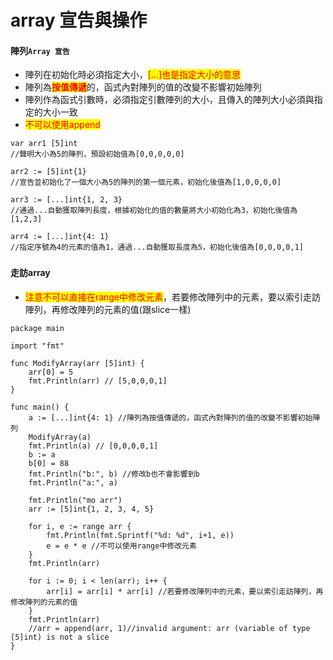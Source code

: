 # array 宣告與操作

#### 陣列`Array 宣告` <a href="#die-dai-map" id="die-dai-map"></a>

* 陣列在初始化時必須指定大小，<mark style="color:red;">\[...]也是指定大小的意思</mark>
* 陣列為<mark style="color:red;">**按值傳遞**</mark>的，函式內對陣列的值的改變不影響初始陣列
* 陣列作為函式引數時，必須指定引數陣列的大小，且傳入的陣列大小必須與指定的大小一致
* <mark style="color:red;">不可以使用append</mark>

```
var arr1 [5]int 
//聲明大小為5的陣列，預設初始值為[0,0,0,0,0]

arr2 := [5]int{1} 
//宣告並初始化了一個大小為5的陣列的第一個元素，初始化後值為[1,0,0,0,0]

arr3 := [...]int{1, 2, 3} 
//通過...自動獲取陣列長度，根據初始化的值的數量將大小初始化為3，初始化後值為[1,2,3]

arr4 := [...]int{4: 1} 
//指定序號為4的元素的值為1，通過...自動獲取長度為5，初始化後值為[0,0,0,0,1]
```

### &#x20;

#### 走訪array <a href="#die-dai-map" id="die-dai-map"></a>

* <mark style="color:red;">注意不可以直接在range中修改元素</mark>，若要修改陣列中的元素，要以索引走訪陣列，再修改陣列的元素的值(跟slice一樣)

```
package main

import "fmt"

func ModifyArray(arr [5]int) {
	arr[0] = 5
	fmt.Println(arr) // [5,0,0,0,1]
}

func main() {
	a := [...]int{4: 1} //陣列為按值傳遞的，函式內對陣列的值的改變不影響初始陣列
	ModifyArray(a)
	fmt.Println(a) // [0,0,0,0,1]
	b := a
	b[0] = 88
	fmt.Println("b:", b) //修改b也不會影響到b
	fmt.Println("a:", a)

	fmt.Println("mo arr")
	arr := [5]int{1, 2, 3, 4, 5}

	for i, e := range arr {
		fmt.Println(fmt.Sprintf("%d: %d", i+1, e))
		e = e * e //不可以使用range中修改元素
	}
	fmt.Println(arr)

	for i := 0; i < len(arr); i++ {
		arr[i] = arr[i] * arr[i] //若要修改陣列中的元素，要以索引走訪陣列，再修改陣列的元素的值
	}
	fmt.Println(arr)
	//arr = append(arr, 1)//invalid argument: arr (variable of type [5]int) is not a slice
}

```
